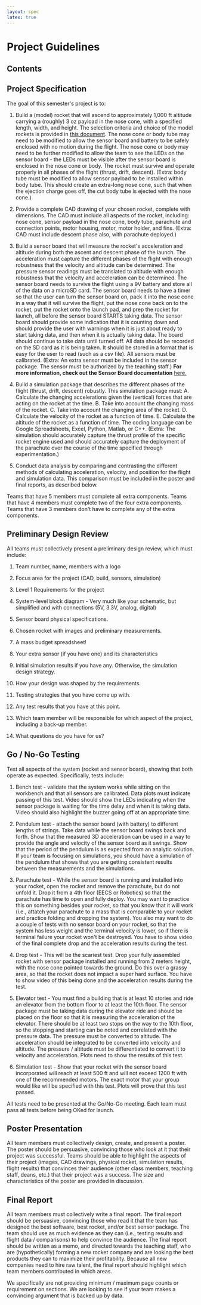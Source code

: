 ```yaml
---
layout: spec
latex: true
---
```


# Project Guidelines

## Contents


## Project Specification

The goal of this semester's project is to:

1. Build a (model) rocket that will ascend to approximately 1,000 ft altitude carrying a (roughly) 3 oz payload in the nose cone, with a specified length, width, and height.  The selection criteria and choice of the model rockets is provided in [this document](https://980.engr100.org/labs/rocket-selection).  The nose cone or body tube may need to be modified to allow the sensor board and battery to be safely enclosed with no motion during the flight.  The nose cone or body may need to be further modified to allow the team to see the LEDs on the sensor board - the LEDs must be visible after the sensor board is enclosed in the nose cone or body. The rocket must survive and operate properly in all phases of the flight (thrust, drift, descent). (Extra: body tube must be modified to allow sensor payload to be installed within body tube.  This should create an extra-long nose cone, such that when the ejection charge goes off, the cut body tube is ejected with the nose cone.)

2. Provide a complete CAD drawing of your chosen rocket, complete with dimensions.  The CAD must include all aspects of the rocket, including: nose cone, sensor payload in the nose cone, body tube, parachute and connection points, motor housing, motor, motor holder, and fins. (Extra: CAD must include descent phase also, with parachute deployed.)

3. Build a sensor board that will measure the rocket's acceleration and altitude during both the ascent and descent phase of the launch.  The acceleration must capture the different phases of the flight with enough robustness that the velocity and altitude can be determined.  The pressure sensor readings must be translated to altitude with enough robustness that the velocity and acceleration can be determined.  The sensor board needs to survive the flight using a 9V battery and store all of the data on a microSD card.  The sensor board needs to have a timer so that the user can turn the sensor board on, pack it into the nose cone in a way that it will survive the flight, put the nose cone back on to the rocket, put the rocket onto the launch pad, and prep the rocket for launch, all before the sensor board STARTS taking data.  The sensor board should provide some indication that it is counting down and should provide the user with warnings when it is just about ready to start taking data, and then when it is actually taking data.  The board should continue to take data until turned off.  All data should be recorded on the SD card as it is being taken.  It should be stored in a format that is easy for the user to read (such as a csv file).  All sensors must be calibrated. (Extra: An extra sensor must be included in the sensor package.  The sensor must be authorized by the teaching staff.) **For more information, check out the Sensor Board documentation** [here.](sensor-board.md)

4. Build a simulation package that describes the different phases of the flight (thrust, drift, descent) robustly.  This simulation package must:
A. Calculate the changing accelerations given the (vertical) forces that are acting on the rocket at the time.
B. Take into account the changing mass of the rocket.
C. Take into account the changing area of the rocket.
D. Calculate the velocity of the rocket as a function of time.
E. Calculate the altitude of the rocket as a function of time.
The coding language can be Google Spreadsheets, Excel, Python, Matlab, or C++. (Extra: The simulation should accurately capture the thrust profile of the specific rocket engine used and should accurately capture the deployment of the parachute over the course of the time specified through experimentation.)

5. Conduct data analysis by comparing and contrasting the different methods of calculating acceleration, velocity, and position for the flight and simulation data.  This comparison must be included in the poster and final reports, as described below.

Teams that have 5 members must complete all extra components. Teams that have 4 members must complete two of the four extra components.  Teams that have 3 members don't have to complete any of the extra components.

## Preliminary Design Review

All teams must collectively present a preliminary design review, which must include:

1. Team number, name, members with a logo

2. Focus area for the project (CAD, build, sensors, simulation)

3. Level 1 Requirements for the project

4. System-level block diagram - Very much like your schematic, but simplified and with connections (5V, 3.3V, analog, digital)

5. Sensor board physical specifications.

6. Chosen rocket with images and preliminary measurements.

7. A mass budget spreadsheet!

8. Your extra sensor (if you have one) and its characteristics

9. Initial simulation results if you have any.  Otherwise, the simulation design strategy.

10. How your design was shaped by the requirements.

11. Testing strategies that you have come up with.

12. Any test results that you have at this point.

13. Which team member will be responsible for which aspect of the project, including a back-up member.

14. What questions do you have for us?

## Go / No-Go Testing

Test all aspects of the system (rocket and sensor board), showing that both operate as expected.  Specifically, tests include:

1. Bench test - validate that the system works while sitting on the workbench and that all sensors are calibrated.  Data plots must indicate passing of this test.  Video should show the LEDs indicating when the sensor package is waiting for the time delay and when it is taking data.  Video should also highlight the buzzer going off at an appropriate time.

2. Pendulum test - attach the sensor board (with battery) to different lengths of strings.  Take data while the sensor board swings back and forth.  Show that the measured 3D acceleration can be used in a way to provide the angle and velocity of the sensor board as it swings.  Show that the period of the pendulum is as expected from an analytic solution.  If your team is focusing on simulations, you should have a simulation of the pendulum that shows that you are getting consistent results between the measurements and the simulations.

3. Parachute test - While the sensor board is running and installed into your rocket, open the rocket and remove the parachute, but do not unfold it.  Drop it from a 4th floor (EECS or Robotics) so that the parachute has time to open and fully deploy.  You may want to practice this on something besides your rocket, so that you know that it will work (i.e., attatch your parachute to a mass that is comparable to your rocket and practice folding and dropping the system). You also may want to do a couple of tests with no sensor board on your rocket, so that the system has less weight and the terminal velocity is lower, so if there is terminal failure your rocket won't be destroyed. You have to show video of the final complete drop and the acceleration results during the test.

4. Drop test - This will be the scariest test.  Drop your fully assembled rocket with sensor package installed and running from 2 meters height, with the nose cone pointed towards the ground.  Do this over a grassy area, so that the rocket does not impact a super hard surface.  You have to show video of this being done and the acceleration results during the test.

5. Elevator test - You must find a building that is at least 10 stories and ride an elevator from the bottom floor to at least the 10th floor. The sensor package must be taking data during the elevator ride and should be placed on the floor so that it is measuring the acceleration of the elevator.  There should be at least two stops on the way to the 10th floor, so the stopping and starting can be noted and correlated with the pressure data.  The pressure must be converted to altitude.  The acceleration should be integrated to be converted into velocity and altitude.  The pressure / altitude must be differentiated to convert it to velocity and acceleration.  Plots need to show the results of this test.

6. Simulation test - Show that your rocket with the sensor board incorporated will reach at least 500 ft and will not exceed 1200 ft with one of the recommended motors.  The exact motor that your group would like will be specified with this test.  Plots will prove that this test passed.

All tests need to be presented at the Go/No-Go meeting.  Each team must pass all tests before being OKed for launch.

## Poster Presentation

All team members must collectively design, create, and present a poster.  The poster should be persuasive, convincing those who look at it that their project was successful. Teams should be able to highlight the aspects of their project (images, CAD drawings, physical rocket, simulation results, flight results) that convinces their audience (other class members, teaching staff, deans, etc.) that their project was a success.  The size and characteristics of the poster are provided in discussion.

## Final Report

All team members must collectively write a final report.  The final report should be persuasive, convincing those who read it that the team has designed the best software, best rocket, and/or best sensor package. The team should use as much evidence as they can (i.e., testing results and flight data / comparisons) to help convince the audience.  The final report should be written as a memo, and directed towards the teaching staff, who are (hypothetically) forming a new rocket company and are looking the best products they can to maximize their profitability.  Because all new companies need to hire raw talent, the final report should highlight which team members contributed in which areas.

We specifically are not providing minimum / maximum page counts or requirement on sections.  We are looking to see if your team makes a convincing argument that is backed up by data. 


